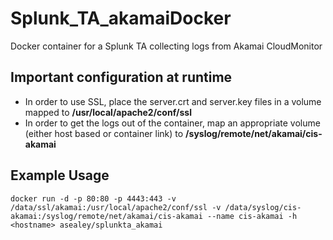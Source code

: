 # Splunk_TA_akamaiDocker
Docker container for a Splunk TA collecting logs from Akamai CloudMonitor

## Important configuration at runtime
* In order to use SSL, place the server.crt and server.key files in a volume
mapped to **/usr/local/apache2/conf/ssl**
* In order to get the logs out of the container, map an appropriate volume
(either host based or container link) to **/syslog/remote/net/akamai/cis-akamai**

## Example Usage
    docker run -d -p 80:80 -p 4443:443 -v /data/ssl/akamai:/usr/local/apache2/conf/ssl -v /data/syslog/cis-akamai:/syslog/remote/net/akamai/cis-akamai --name cis-akamai -h <hostname> asealey/splunkta_akamai
